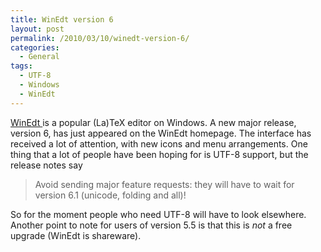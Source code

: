 ```yaml
---
title: WinEdt version 6
layout: post
permalink: /2010/03/10/winedt-version-6/
categories:
  - General
tags:
  - UTF-8
  - Windows
  - WinEdt
---
```

[WinEdt ](http://www.winedt.com/)is a popular (La)TeX editor on Windows. A new major release, version 6, has just appeared on the WinEdt homepage.  The interface has received a lot of attention, with new icons and menu arrangements. One thing that a lot of people have been hoping for is UTF-8 support, but the release notes say

> Avoid sending major feature requests: they will have to wait for version 6.1 (unicode, folding and all)!

So for the moment people who need UTF-8 will have to look elsewhere. Another point to note for users of version 5.5 is that this is _not_ a free upgrade (WinEdt is shareware).
